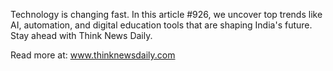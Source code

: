 Technology is changing fast. In this article #926, we uncover top trends like AI, automation, and digital education tools that are shaping India's future. Stay ahead with Think News Daily.

Read more at: www.thinknewsdaily.com